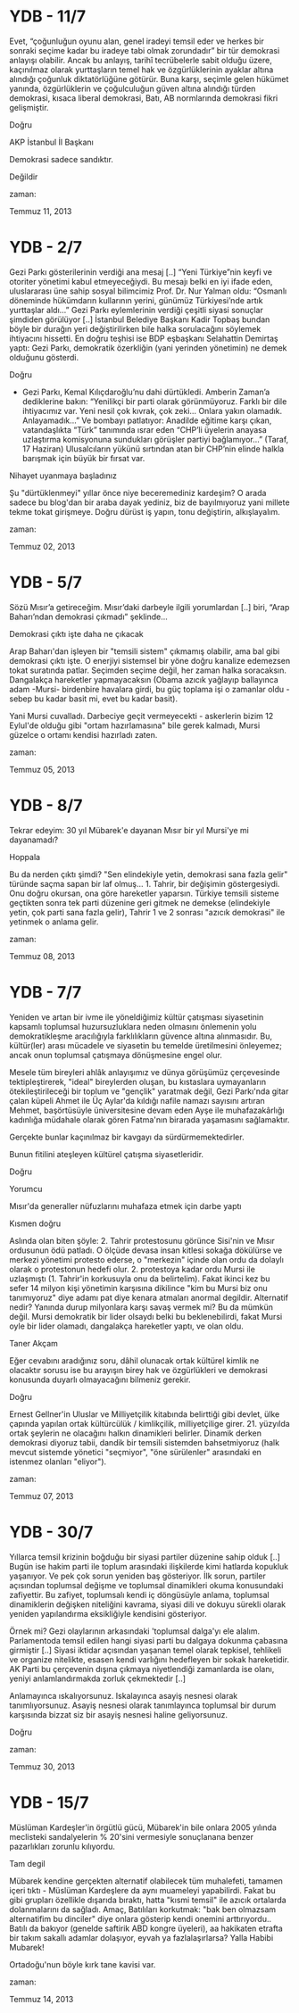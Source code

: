# YDB - 11/7
Evet, “çoğunluğun oyunu alan, genel 
iradeyi temsil eder ve herkes bir sonraki seçime kadar bu iradeye tabi 
olmak zorundadır” bir tür demokrasi anlayışı olabilir. Ancak bu anlayış,
 tarihî tecrübelerle sabit olduğu üzere, kaçınılmaz olarak yurttaşların 
temel hak ve özgürlüklerinin ayaklar altına alındığı çoğunluk 
diktatörlüğüne götürür. Buna karşı, seçimle gelen hükümet yanında, 
özgürlüklerin ve çoğulculuğun güven altına alındığı türden demokrasi, 
kısaca liberal demokrasi, Batı, AB normlarında demokrasi fikri 
gelişmiştir. 

Doğru

AKP İstanbul İl Başkanı 

Demokrasi sadece sandıktır.

Değildir









zaman:

Temmuz 11, 2013










# YDB - 2/7
Gezi Parkı gösterilerinin verdiği ana mesaj [..] “Yeni Türkiye”nin keyfi ve otoriter 
yönetimi kabul etmeyeceğiydi. Bu mesajı belki en iyi ifade eden, 
uluslararası üne sahip sosyal bilimcimiz Prof. Dr. Nur Yalman oldu: 
“Osmanlı döneminde hükümdarın kullarının yerini, günümüz Türkiyesi’nde 
artık yurttaşlar aldı…” Gezi Parkı eylemlerinin verdiği çeşitli siyasi sonuçlar şimdiden görülüyor [..] İstanbul Belediye Başkanı Kadir Topbaş 
bundan böyle bir durağın yeri değiştirilirken bile halka sorulacağını 
söylemek ihtiyacını hissetti. En doğru teşhisi ise BDP eşbaşkanı 
Selahattin Demirtaş yaptı: Gezi Parkı, demokratik özerkliğin (yani 
yerinden yönetimin) ne demek olduğunu gösterdi.

Doğru

* Gezi Parkı, Kemal Kılıçdaroğlu’nu dahi 
dürtükledi. Amberin Zaman’a dediklerine bakın: “Yenilikçi bir parti 
olarak görünmüyoruz. Farklı bir dile ihtiyacımız var. Yeni nesil çok 
kıvrak, çok zeki… Onlara yakın olamadık. Anlayamadık…” Ve bombayı 
patlatıyor: Anadilde eğitime karşı çıkan, vatandaşlıkta “Türk” tanımında
 ısrar eden “CHP’li üyelerin anayasa uzlaştırma komisyonuna sundukları 
görüşler partiyi bağlamıyor…” (Taraf, 17 Haziran) Ulusalcıların yükünü 
sırtından atan bir CHP’nin elinde halkla barışmak için büyük bir fırsat 
var. 

Nihayet uyanmaya başladınız 

Şu "dürtüklenmeyi" yıllar önce niye beceremediniz kardeşim? O arada sadece bu blog'dan bir araba dayak yediniz, biz de bayılmıyoruz yani millete tekme tokat girişmeye. Doğru dürüst iş yapın, tonu değiştirin, alkışlayalım.










zaman:

Temmuz 02, 2013










# YDB - 5/7
Sözü Mısır’a getireceğim. Mısır’daki darbeyle ilgili yorumlardan [..] biri, “Arap Baharı’ndan demokrasi çıkmadı” şeklinde...

Demokrasi çıktı işte daha ne çıkacak

Arap Baharı'dan işleyen bir "temsili sistem" çıkmamış olabilir, ama bal gibi demokrasi çıktı işte. O enerjiyi sistemsel bir yöne doğru kanalize edemezsen  tokat suratında patlar. Seçimden seçime değil, her zaman halka soracaksın. Dangalakça hareketler yapmayacaksın (Obama azıcık yağlayıp ballayınca adam -Mursi- birdenbire havalara girdi, bu güç toplama işi o zamanlar oldu - sebep bu kadar basit mi, evet bu kadar basit). 

Yani Mursi cuvalladı. Darbeciye geçit vermeyecekti - askerlerin bizim 12 Eylul'de olduğu gibi "ortam hazırlamasına" bile gerek kalmadı, Mursi güzelce o ortamı kendisi hazırladı zaten.  








zaman:

Temmuz 05, 2013










# YDB - 8/7
Tekrar edeyim: 30 yıl Mübarek'e dayanan Mısır bir yıl Mursi'ye mi dayanamadı?

Hoppala

Bu da nerden çıktı şimdi? "Sen elindekiyle yetin, demokrasi sana fazla gelir" türünde saçma sapan bir laf olmuş... 1. Tahrir, bir değişimin göstergesiydi. Onu doğru okursan, ona göre hareketler yaparsın. Türkiye temsili sisteme geçtikten sonra tek parti düzenine geri gitmek ne demekse (elindekiyle yetin, çok parti sana fazla gelir), Tahrir 1 ve 2 sonrası "azıcık demokrasi" ile yetinmek o anlama gelir.








zaman:

Temmuz 08, 2013










# YDB - 7/7
Yeniden ve artan bir ivme ile yöneldiğimiz kültür çatışması siyasetinin kapsamlı toplumsal huzursuzluklara neden olmasını önlemenin yolu demokratikleşme aracılığıyla farklılıkların güvence altına alınmasıdır. Bu, kültür(ler) arası mücadele ve siyasetin bu temelde üretilmesini önleyemez; ancak onun toplumsal çatışmaya dönüşmesine engel olur.

Mesele tüm bireyleri ahlâk anlayışımız ve dünya görüşümüz çerçevesinde tektipleştirerek, "ideal" bireylerden oluşan, bu kıstaslara uymayanların ötekileştirileceği bir toplum ve "gençlik" yaratmak değil, Gezi Parkı'nda gitar çalan küpeli Ahmet ile Üç Aylar'da kıldığı nafile namazı sayısını artıran Mehmet, başörtüsüyle üniversitesine devam eden Ayşe ile muhafazakârlığı kadınlığa müdahale olarak gören Fatma'nın birarada yaşamasını sağlamaktır.

Gerçekte bunlar kaçınılmaz bir kavgayı da sürdürmemektedirler.

Bunun fitilini ateşleyen kültürel çatışma siyasetleridir. 

Doğru

Yorumcu

Mısır'da generaller nüfuzlarını muhafaza etmek için darbe yaptı

Kısmen doğru

Aslında olan biten şöyle: 2. Tahrir protestosunu görünce Sisi'nin ve Mısır ordusunun ödü patladı. O ölçüde devasa insan kitlesi sokağa dökülürse ve merkezi yönetimi protesto ederse, o "merkezin" içinde olan ordu da dolaylı olarak o protestonun hedefi olur.  2. protestoya kadar ordu Mursi ile uzlaşmıştı (1. Tahrir'in korkusuyla onu da belirtelim). Fakat ikinci kez bu sefer 14 milyon kişi yönetimin karşısına dikilince "kim bu Mursi biz onu tanımıyoruz" diye adamı pat diye kenara atmaları anormal degildir. Alternatif nedir? Yanında durup milyonlara karşı savaş vermek mi? Bu da mümkün değil. Mursi demokratik bir lider olsaydı belki bu beklenebilirdi, fakat Mursi oyle bir lider olamadı, dangalakça hareketler yaptı, ve olan oldu.

Taner Akçam

Eğer cevabını aradığınız soru, dâhil olunacak ortak kültürel kimlik ne 
olacaktır sorusu ise bu arayışın birey hak ve özgürlükleri ve demokrasi 
konusunda duyarlı olmayacağını bilmeniz gerekir.  

Doğru

Ernest Gellner'in Uluslar ve Milliyetçilik kitabında belirttiği gibi devlet, ülke çapında yapılan  ortak kültürcülük / kimlikçilik, milliyetçilige girer. 21. yüzyılda ortak şeylerin ne olacağını halkın dinamikleri belirler. Dinamik derken demokrasi diyoruz tabii, dandik bir temsili sistemden bahsetmiyoruz (halk mevcut sistemde yönetici "seçmiyor", "öne sürülenler" arasındaki en istenmez olanları "eliyor").








zaman:

Temmuz 07, 2013










# YDB - 30/7
Yıllarca temsil krizinin boğduğu bir siyasi partiler düzenine sahip olduk [..] Bugün ise hakim parti ile toplum arasındaki ilişkilerde kimi hatlarda kopukluk yaşanıyor. Ve pek çok sorun yeniden baş gösteriyor. İlk
 sorun, partiler açısından toplumsal değişme ve toplumsal dinamikleri 
okuma konusundaki zafiyettir. Bu zafiyet, toplumsalı kendi iç döngüsüyle
 anlama, toplumsal dinamiklerin değişken niteliğini kavrama, siyasi dili
 ve dokuyu sürekli olarak yeniden yapılandırma eksikliğiyle kendisini 
gösteriyor.

Örnek mi? Gezi olaylarının arkasındaki 
'toplumsal dalga'yı ele alalım. Parlamentoda temsil edilen hangi siyasi 
parti bu dalgaya dokunma çabasına girmiştir [..] Siyasi iktidar açısından yaşanan temel olarak tepkisel, 
tehlikeli ve organize nitelikte, esasen kendi varlığını hedefleyen bir 
sokak hareketidir. AK Parti bu çerçevenin dışına çıkmaya niyetlendiği 
zamanlarda ise olanı, yeniyi anlamlandırmakda zorluk çekmektedir [..]

Anlamayınca ıskalıyorsunuz. Iskalayınca asayiş nesnesi olarak tanımlıyorsunuz. Asayiş nesnesi olarak tanımlayınca toplumsal bir durum karşısında bizzat siz bir asayiş nesnesi haline geliyorsunuz.

Doğru








zaman:

Temmuz 30, 2013










# YDB  - 15/7
Müslüman Kardeşler'in örgütlü gücü, Mübarek'in bile onlara 2005 yılında
 meclisteki sandalyelerin % 20'sini vermesiyle sonuçlanana benzer 
pazarlıkları zorunlu kılıyordu.

Tam degil

Mübarek kendine gerçekten alternatif olabilecek tüm muhalefeti, tamamen içeri tıktı - Müslüman Kardeşlere da aynı muameleyi yapabilirdi. Fakat bu gibi grupları özellikle dışarıda bıraktı, hatta "kısmi temsil" ile azıcık ortalarda dolanmalarını da sağladı. Amaç, Batılıları korkutmak: "bak ben olmazsam alternatifim bu dinciler" diye onlara gösterip kendi onemini arttırıyordu.. Batılı da bakıyor (genelde saftirik ABD kongre üyeleri), aa hakikaten etrafta bir takım sakallı adamlar dolaşıyor, eyvah ya fazlalaşırlarsa? Yalla Habibi Mubarek!

Ortadoğu'nun böyle kırk tane kavisi var. 








zaman:

Temmuz 14, 2013










